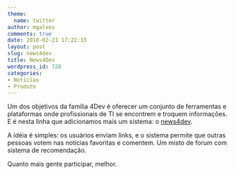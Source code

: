```yaml
---
theme:
  name: twitter
author: mgalves
comments: true
date: 2010-02-21 17:22:33
layout: post
slug: news4dev
title: News4Dev
wordpress_id: 728
categories:
- Notícias
- Produto
---
```


Um dos objetivos da família 4Dev é oferecer um conjunto de ferramentas e plataformas onde profissionais de TI se encontrem e troquem informações. E é nesta linha que adicionamos mais um sistema: o [news4dev](http://news.log4dev.com/).

A idéia é simples: os usuários enviam links, e o sistema permite que outras pessoas votem nas notícias favoritas e comentem. Um misto de forum com sistema de recomendação.

Quanto mais gente participar, melhor.
